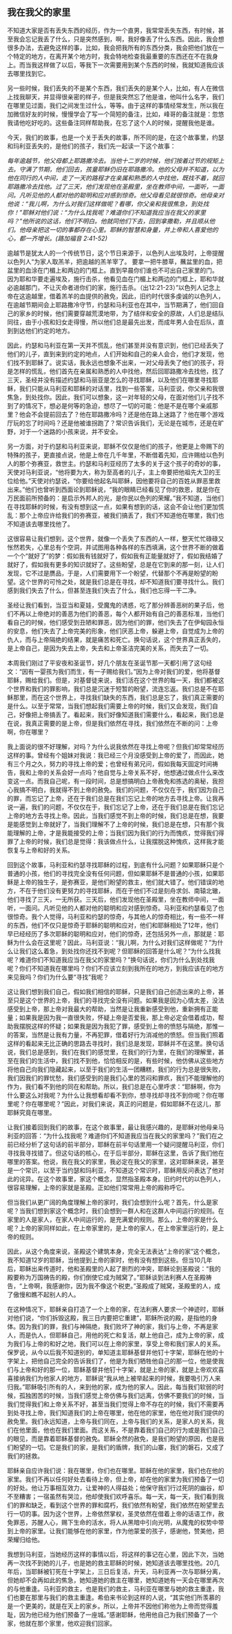 ## 我在我父的家里

不知道大家是否有丢失东西的经历，作为一个直男，我常常丢失东西，有时候，甚至我会忘记我丢了什么，只是突然感到，啊，我好像丢了什么东西。因此，我会想很多办法，去避免这样的事，比如，我会把我所有的东西分类，我会把他们放在一个特定的地方，在离开某个地方时，我会特地检查我最重要的东西还在不在我身上。而当我这样做了以后，等我下一次需要用到某个东西的时候，我就知道我应该去哪里找到它。

另一些时候，我们丢失的不是某个东西，我们丢失的是某个人，比如，有人在微信上找我聊天，并显得很亲密的样子，但是我突然忘了他是谁，他叫什么名字，我们在哪里见过面，我们之间发生过什么，等等。由于这样的事情经常发生，所以我在加微信好友的时候，慢慢学会了写一个简短的备注，比如，峰哥的备注就是：忽悠我请他吃好吃的。这些备注同样帮助我，在忘了这个人的时候，提醒我他是谁。

今天，我们的故事，也是一个关于丢失的故事，所不同的是，在这个故事里，约瑟和玛利亚丢失的，是他们的孩子，我们先一起读一下这个故事：

*每年逾越节，他父母都上耶路撒冷去。当他十二岁的时候，他们按着过节的规矩上去。守满了节期，他们回去，孩童耶稣仍旧在耶路撒冷。他的父母并不知道，以为他在同行的人中间，走了一天的路程才在亲属和熟悉的人中找他，既找不着，就回耶路撒冷去找他。过了三天，他们发现他在圣殿里，坐在教师中间，一面听，一面问。凡听见他的人都对他的聪明和应对感到惊奇。他父母看见就很惊奇。他母亲对他说：“我儿啊，为什么对我们这样做呢？看哪，你父亲和我很焦急，到处找你！”耶稣对他们说：“为什么找我呢？难道你们不知道我应当在我父的家里吗？”他所说的这话，他们不明白。他就同他们下去，回到拿撒勒，并且顺从他们。他母亲把这一切的事都存在心里。耶稣的智慧和身量，并上帝和人喜爱他的心，都一齐增长。(路加福音 2:41-52)* 

逾越节是犹太人的一个传统节日，这个节日来源于，以色列人出埃及时，上帝提醒以色列人“为家人取羔羊，把逾越的羔羊宰了。 要拿一把牛膝草，蘸盆里的血，把盆里的血涂在门楣上和两边的门框上。直到早晨你们谁也不可出自己家里的门。 因为耶和华要走遍埃及，施行击杀，他看见血在门楣上和两边的门框上，耶和华就必逾越那门，不让灭命者进你们的家，施行击杀。（出12:21-23）”以色列人记念上帝在这逾越里，借着羔羊的血提供的赦免，因此，旧约时代很多虔诚的以色列人，在逾越节期间会上耶路撒冷守节，约瑟和马利亚也在其中，当节期满了，他们回自己的家乡的时候，他们需要穿越荒漠地带，为了结伴和安全的原故，人们总是结队同往，由于小孩和妇女走得慢，所以他们总是最先出发，而成年男人会在后队，直到到达他们约定的地方。

因此，约瑟和马利亚在第一天并不慌乱，他们甚至并没有意识到，他们已经丢失了他们的儿子，直到来到约定的地点，人们开始和自己的亲人会合，他们才发现，他们找不到耶稣了。说实话，我永远也想象不出来，一对父母丢失了他们的孩子，将是怎样的慌乱，他们首先在亲属和熟悉的人中找他，然后回耶路撒冷去找他，找了三天，圣经并没有描述约瑟和马丽亚是怎么的寻找耶稣，以及他们在哪里寻找耶稣，我们只能从马利亚和耶稣的对话里，找到一些答案，马利亚说，你父亲和我很焦急，到处找你。因此，我们可以想象，这一对年轻的父母，在面对他们儿子找不到了的情况下，想必是何等的急迫，想尽了一切的可能：他是不是在哪个亲戚那里？他会不会提前回去了？他在耶路撒冷吗？还是他在路上迷路了？他在哪个游戏厅玩的忘了时间吗？还是他被谁拐跑了？常识告诉我们，无论是在城市，还是在旷野，对于一个迷路的小孩来说，并不安全。

另一方面，对于约瑟和马利亚来说，耶稣不仅仅是他们的孩子，他更是上帝赐下的特殊的孩子，更直接点说，他是上帝在几千年里，不断借着先知，应许赐给以色列人的那个弥赛亚，救世主。约瑟和马利亚经历了太多的关于这个孩子的奇妙的事，天使对马利亚说，“他将要为大，称为至高者的儿子，主上帝要把他祖先大卫的王位给他。”天使对约瑟说，“你要给他起名叫耶稣，因他要将自己的百姓从罪恶里救出来。”他们也曾听到西面论到耶稣说，“我的眼睛已经看见了你的救恩，就是你在万民面前所预备的：是启示外邦人的光，是你民以色列的荣耀。”我不知道，当他们在寻找耶稣的时候，有没有想到这一点，如果有想到的话，这会不会让他们更加慌乱：那个上帝应许给我们的弥赛亚，被我们搞丢了，我们不知道他在哪里，我们也不知道该去哪里找他了。

这很容易让我们想到，这个世界，就像一个丢失了东西的人一样，整天忙忙碌碌又怅然若失，心里总有个空洞，并试图用各种各样的东西填满，这个世界不断的做着一个个“就好了”的梦：假如我有钱就好了，假如我有正能量就好了，假如我结婚了就好了，假如我有更多的知识就好了。这些盼望，总是在它到来的那一刻，让人们发现，它不过是赝品，于是，人们需要用下一个盼望，代替那个不再是盼望的盼望。这个世界的可怜之处，就是我们总是在寻找，却不知道我们要寻找什么。我们感到我们失去了什么，但甚至连我们失去了什么，我们也忘得一干二净。

圣经让我们看到，当亚当和夏娃，受魔鬼的诱惑，吃了那分辨善恶树的果子后，他们不再以上帝绝对的善恶为他们的善恶，每个人都开始有自己的善恶标准，当他们看自己的时候，他们感受到丑陋和罪恶，因为他们的罪，他们失去了在伊甸园永恒的安息，他们失去了上帝完美的形象，他们厌恶上帝，躲避上帝，自觉成为上帝的仇人，而与上帝隔绝的结果，就是痛苦和死亡。换句话说，这个世界真正丢失的，是上帝自己，是因为失去上帝，失去和上帝圣洁完美的关系，而失去了一切。

本周我们刚过了平安夜和圣诞节，好几个朋友在圣诞节那一天都引用了这句经文：“因有一婴孩为我们而生，有一子赐给我们。”因为上帝对我们的爱，他将基督耶稣，赐给我们。但是，对基督徒来说，我们活在这个世界的每一天，我们都被这个世界和我们的罪影响，我们总是沉迷于短暂的盼望，流连忘返。我们总是不在耶稣那里，而在这个世界上，寻找我们缺失的东西，我们总是忘了，我们真正需要的是什么。以至于常常，当我们想起我们需要上帝的时候，我们又会发现，我们自己，好像把上帝搞丢了。看起来，我们好像知道我们需要什么，看起来，我们总是在说，我真正需要的是上帝，但是我们依然在寻找，我们依然在不断的问：上帝啊，你在哪里？

我上面说的很不好理解，对吗？为什么说我依然在寻找上帝呢？但我们却常常经历这样的事。曾经有个姐妹对我说：我已经三个月没感受到上帝的爱了，而因此，她有三个月之久，努力的寻找上帝的爱；也曾经有弟兄问，假如我每天固定时间祷告，我和上帝的关系会好一点吗？他自觉与上帝关系不好，他想通过做点什么来改变这一点。而我自己呢，有一段时间，总是想搞明白上帝赦免和拣选的奥秘，我担心我搞不明白，我就得不到上帝的赦免。我们的问题，不仅仅在于，我们因为自己的罪，而忘记了上帝，还在于我们总是在我们忘记上帝的地方去寻找上帝。让我再说一遍，我们的问题，不仅仅在于，我们忘记了上帝，还在于我们总是在我们忘记上帝的地方去寻找上帝。因此，当我们感觉不到上帝的时候，我们总是在想，我要是能感觉到上帝就好了，当我们理解不了上帝的时候，我们总是在想，只有那个我能理解的上帝，才是我能接受的上帝；当我们因为我们的行为而愧疚，觉得我们得罪了上帝的时候，我们总是觉得：我该做点什么，让我摆脱这种愧疚，这样我才能恢复与上帝和好的关系。

回到这个故事，马利亚和约瑟寻找耶稣的过程，到底有什么问题？如果耶稣只是个普通的小孩，他们的寻找完全没有任何问题，但如果耶稣不是普通的小孩，如果耶稣是上帝的独生子，是弥赛亚，是他们盼望的救主，他们就大错了。他们错误的地方，不在于他们没有更努力的寻找耶稣，而在于他们不过是刻舟求剑、南辕北辙，他们寻找了三天，一无所获。三天后，他们发现他在圣殿里，坐在教师中间，一面听，一面问。凡听见他的人都对他的聪明和应对感到惊奇。马利亚和约瑟看见了也很惊奇。我个人觉得，马利亚和约瑟的惊奇，与其他人的惊奇相比，有一些不一样的东西，他们不仅只是惊奇于耶稣的聪明和应对，他们和耶稣相处了12年，他们早已经经历了多次耶稣的聪明和应对，他们的惊奇，还包括另外一点，那就是：耶稣为什么会在这里呢？因此，马利亚说：“我儿啊，为什么对我们这样做呢？”为什么让我们这么着急，到处找你还找不到呢？但耶稣的回答是什么呢？“为什么找我呢？难道你们不知道我应当在我父的家里吗？”换句话说，你们为什么到处找我呢？你们不知道我在哪里吗？你们不应该立刻到我所在的地方，到我应该在的地方来见我吗？你们为什么要“寻找”我呢？

这让我们想到我们自己，假如我们相信的耶稣，只是我们自己创造出来的上帝，甚至只是这个世界的上帝，我们的寻找完全没有问题。如果我是因为心情太差，没法感受到上帝，那上帝对我最大的帮助，当然是让我重新感受到他，重新拥有正能量；如果我是因为我一直很失败，怀疑上帝是否爱我，那上帝必定会借着成功，帮助我摆脱这样的怀疑；如果我是因为我犯了罪，感受到上帝的愤怒与隔绝，那惟一的答案，当然是让我有力量，不再犯罪，借着好行为消减他的愤怒。但当我们照着这样的看起来无比正确的思路去寻找时，我们总是发现，耶稣并不在这里。换句话说，我们总是感到，我们在我们的感觉里，在我们的行为里，在我们的理解里，甚至在我们的生活中，我们找不到他，恰恰相反的是，有些时候，他仿佛从这些地方将他自己向我们隐藏起来，以至于我们的生活一团糟糕，我们的行为总是很失败，我们因我们的罪忧愁，我们感受到的是我们心里的苦闷和罪疚，我们不能理解他的作为，我们看不到他的同在和帮助。所以，我们总是在心里呼求：“耶稣啊，你为什么要这么对我呢？为什么让我想看却看不到你，想寻找却寻找不到你呢？你在哪里呢？你在哪里呢？”因此，对我们来说，真正的问题是，假如耶稣不在这儿，那耶稣究竟在哪里。

让我们接着回到我们的故事，在这个故事里，最让我感兴趣的，是耶稣对他母亲马利亚的回答：“为什么找我呢？难道你们不知道我应当在我父的家里吗？”我们在之前已经分析了这句话的前半部分，耶稣在前半句话里用一个疑问提醒马利亚，你们寻找我寻找错了。但这句话的核心，在于后半部分，耶稣在这里，告诉了我们他在哪里的答案。他说，我在我父的家里，我必定在我父的家里，这对耶稣来说，甚至是一个常识，以至于当约瑟和玛利亚，不知道这个常识时，耶稣用反问表达了他对此的诧异。在这个故事里，家这个概念，显然指圣殿本身。旧约时代的以色列人，很容易理解，上帝的家就是圣殿。正如他们常常用上帝的殿称呼它。

但当我们从更广阔的角度理解上帝的家时，我们会想到什么呢？首先，什么是家呢？当我们想到家这个概念时，我们会想到一群人和在这群人中间运行的规则。在家里的人是家人，在家人中间运行的，是充满爱的规则。那么，上帝的家是什么呢？上帝的家同样如此，在上帝家里的，是上帝的家人，在上帝家里运行的，是上帝的规则。

因此，从这个角度来说，圣殿这个建筑本身，完全无法表达“上帝的家”这个概念，我不知道12岁的耶稣，当他提到上帝的家时，他有没有想到这些。但当10几年后，耶稣出来传道时，他和圣殿里的人起了剧烈的冲突，耶稣论到圣殿说：“我的殿要称为万国祷告的殿，你们倒使它成为贼窝了。”耶稣谈到法利赛人在圣殿祷告，“上帝啊，我感谢你，因为我不像这个税吏。”圣殿成了贼窝，圣殿里的人，成了傲慢和瞧不起别人的人。

在这种情况下，耶稣亲自打造了一个上帝的家，在法利赛人要求一个神迹时，耶稣对他们说，“你们拆毁这殿，我三日内要把它重建”，耶稣所说的殿，是指他的身体。因为我们的罪，我们与神隔绝，我们败坏了神的家，我们与上帝，不再是家人，而是仇人，但耶稣自己，用他的死亡和复活，献上他自己，成为上帝的家，成为我们与上帝的和好之地，我们可以在上帝的家里，享受上帝和我们家人的关系。保罗说，从今以后我不知道别的，单知道主耶稣基督并他钉十字架，耶稣在他的十字架上，把他自己完全的告诉我们了，他是为我们牺牲他自己的那一位，他是使我们与上帝和好的那一位，耶稣基督并他钉十字架，就是上帝的家，就是上帝欢欢喜喜接纳我们为他家人的地方，耶稣说“我从地上被举起来的时候，我要吸引万人来归我。”耶稣吸引所有的人，来到他的家，成为他的家人。因此，每当我们软弱的时候，孤独困苦的时候，当我们感觉上帝仿佛与我们远离，仿佛不要我们的时候，当我们觉得我们和上帝关系不好，甚至当我们觉得上帝不存在的时候，我们不需要再到处寻找上帝，我们知道我们的上帝在哪里，他在他的家里，他在他对我们提供的赦免里。我们永远知道，上帝与我们同在，上帝与我们的关系，是家人的关系，我们在他里面，他也在我们里面。而这关系，不是靠着我们自己的行为或是我们自己的眼见，而是靠着耶稣基督的赦免。耶稣全然的赦免，是我们盼望的原因，也是我们盼望的一切。它是我们的家，是我们的盾牌，我们的山寨，我们的磐石，又成了我们的拯救。

耶稣亲自应许我们说：我在哪里，你们也在哪里。耶稣在他的家里，我们也在他的家里。我们不再以任何好处去看待上帝，但上帝，却在他的家里为我们预备了一切的好处。他让万事相互效力，让爱神的人得益处；他保守我们行过死阴的幽谷，却不至糟害；一宿虽然有哭泣，他却使我们欢呼喜乐。每一天，每一天，我们看到我们的罪和缺乏，看到这个世界的罪和腐朽，我们依然有盼望，我们依然在盼望里去行一切的事。因为这个世界，上帝依然掌权，圣灵依然在借着上帝的话语工作，赦免罪恶，苏醒人心，赐下生命的活水，将人从黑暗中引向光明，从魔鬼的权势中带到上帝的家里。让我们能够在他的家里，作为他蒙爱的孩子，感谢他，赞美他，把荣耀归给他。

我想到马利亚，当她经历这样的事情以后，将这样的事记在心里，因此下次，当她再一次找不到她的儿子，也是她的救主耶稣的时候，她知道该去哪里找他。20几年后，当耶稣被钉死在十字架上，三日后复活，升天，马利亚再一次与耶稣分离，但她却不会再如此的焦急，她知道她的救主在哪里，她知道她有一天会在哪里再次的与他重逢。马利亚的救主，也是我们的救主，马利亚在哪里与她的救主重逢，我们也要在那里与我们的救主重逢。希伯来书论到这样的人说，“其实他们所羡慕的是一个更美的，就是在天上的家乡。所以，上帝并不因他们称他为上帝而觉得羞耻，因为他已经为他们预备了一座城。”感谢耶稣，他用他自己为我们预备了一个家，他就在那个家里，他欢迎我们回家。

